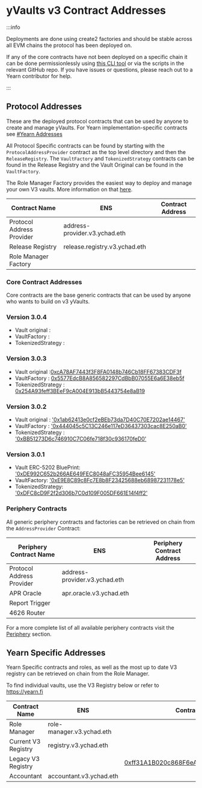 # yVaults v3 Contract Addresses

:::info

Deployments are done using create2 factories and should be stable across all EVM chains the protocol has been deployed on.

If any of the core contracts have not been deployed on a specific chain it can be done permissionlessly using [this CLI tool](https://github.com/wavey0x/yearn-v3-deployer) or via the scripts in the relevant GitHub repo. If you have issues or questions, please reach out to a Yearn contributor for help.

:::

## Protocol Addresses

These are the deployed protocol contracts that can be used by anyone to create and manage yVaults. For Yearn implementation-specific contracts see [#Yearn Addresses](#yearn-specific-addresses)

All Protocol Specific contracts can be found by starting with the `ProtocolAddressProvider` contract as the top level directory and then the `ReleaseRegistry`. The `VaultFactory` and `TokenizedStrategy` contracts can be found in the Release Registry and the Vault Original can be found in the `VaultFactory`.

The Role Manager Factory provides the easiest way to deploy and manage your own V3 vaults. More information on that [here](../v3/vault_management.md#deployment).

| Contract Name   | ENS |  Contract Address |
| ----------------------   | ------------------------------------------ | ---------------------- |
| Protocol Address Provider   | address-provider.v3.ychad.eth | <ContractAddress contractName = 'topLevel.v3ProtocolAddressProvider' /> |
| Release Registry            | release.registry.v3.ychad.eth | <ContractAddress contractName = 'protocolPeriphery.releaseRegistry' /> |
| Role Manager Factory        |        | <ContractAddress contractName = 'protocolPeriphery.roleManagerFactory' /> |

### Core Contract Addresses

Core contracts are the base generic contracts that can be used by anyone who wants to build on v3 yVaults.

### Version 3.0.4

- Vault original : <ContractAddress contractName = 'releaseRegistry.vaultOriginal' />
- VaultFactory : <ContractAddress contractName = 'releaseRegistry.latestFactory' />
- TokenizedStrategy : <ContractAddress contractName = 'releaseRegistry.latestTokenizedStrategy' />

### Version 3.0.3

- Vault original :[0xcA78AF7443f3F8FA0148b746Cb18FF67383CDF3f](https://etherscan.io/address/0xcA78AF7443f3F8FA0148b746Cb18FF67383CDF3f#readContract)
- VaultFactory : [0x5577EdcB8A856582297CdBbB07055E6a6E38eb5f](https://etherscan.io/address/0x5577EdcB8A856582297CdBbB07055E6a6E38eb5f#readContract)
- TokenizedStrategy : [0x254A93feff3BEeF9cA004E913bB5443754e8aB19](https://etherscan.io/address/0x254A93feff3BEeF9cA004E913bB5443754e8aB19#readContract)

### Version 3.0.2

- Vault original : ['0x1ab62413e0cf2eBEb73da7D40C70E7202ae14467'](https://etherscan.io/address/0x1ab62413e0cf2eBEb73da7D40C70E7202ae14467#readContract)
- VaultFactory : ['0x444045c5C13C246e117eD36437303cac8E250aB0'](https://etherscan.io/address/0x444045c5C13C246e117eD36437303cac8E250aB0#readContract)
- TokenizedStrategy : ['0xBB51273D6c746910C7C06fe718f30c936170feD0'](https://etherscan.io/address/0xBB51273D6c746910C7C06fe718f30c936170feD0#readContract)

### Version 3.0.1

- Vault ERC-5202 BluePrint: ['0xDE992C652b266AE649FEC8048aFC35954Bee6145'](https://etherscan.io/address/0xDE992C652b266AE649FEC8048aFC35954Bee6145#readContract)
- VaultFactory: ['0xE9E8C89c8Fc7E8b8F23425688eb68987231178e5'](https://etherscan.io/address/0xE9E8C89c8Fc7E8b8F23425688eb68987231178e5#readContract)
- TokenizedStrategy: ['0xDFC8cD9F2f2d306b7C0d109F005DF661E14f4ff2'](https://etherscan.io/address/0xDFC8cD9F2f2d306b7C0d109F005DF661E14f4ff2#readContract)

### Periphery Contracts

All generic periphery contracts and factories can be retrieved on chain from the `AddressProvider` Contract:

| Periphery Contract Name   | ENS |  Periphery Contract Address |
| ----------------------   | ------------------------------------------ | ---------------------- |
| Protocol Address Provider| address-provider.v3.ychad.eth |  <ContractAddress contractName = 'topLevel.v3ProtocolAddressProvider' /> |
| APR Oracle               | apr.oracle.v3.ychad.eth | <ContractAddress contractName = 'protocolPeriphery.aprOracle' /> |
| Report Trigger           |    | <ContractAddress contractName = 'protocolPeriphery.commonReportTrigger' /> |
| 4626 Router              |    | <ContractAddress contractName = 'protocolPeriphery.router' /> |

For a more complete list of all available periphery contracts visit the [Periphery](/developers/v3/periphery) section.

## Yearn Specific Addresses

Yearn Specific contracts and roles, as well as the most up to date V3 registry can be retrieved on chain from the Role Manager.

To find individual vaults, use the V3 Registry below or refer to https://yearn.fi

| Contract Name | ENS | Contract Address |
| ----------------------   | ------------------------------------------ | ---------------------- |
| Role Manager             | role-manager.v3.ychad.eth | <ContractAddress contractName = 'topLevel.v3RoleManager' /> |
| Current V3 Registry      | registry.v3.ychad.eth | <ContractAddress contractName = 'yearnV3.yearnRegistry' /> |
| Legacy V3 Registry       |           | [0xff31A1B020c868F6eA3f61Eb953344920EeCA3af](https://etherscan.io/address/0xff31A1B020c868F6eA3f61Eb953344920EeCA3af) |
| Accountant               | accountant.v3.ychad.eth | <ContractAddress contractName = 'yearnV3.yearnAccountant' /> |
